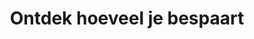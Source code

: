 ---
title: Ontdek hoeveel je bespaart
type: page
layout: calculator
hero:
  image: "/v1552991205/Team/logo-bord-breed.jpg"
outputs:
  - HTML
  - JSON
basic:
  - name: Telefooncentrale
    min: 1
    max: 1
    price_monthly: 7.5
    price_onetime: 15
    required: true
  - name: Telefoonnummer
    min: 1
    max: 999
    price_monthly: 2
    price_onetime: 15
    required: true
  - name: Toestellen
    min: 0
    max: 999
    price_monthly: 4
    price_onetime: 5
    required: false
  - name: Bellen via mobiel
    min: 0
    max: 999
    price_monthly: 4
    price_onetime: 5
    required: false
callminutes:
  - name: Belminuten 500
    price_monthly: 10
    price_onetime: 0
    required: false
  - name: Belminuten 1500
    price_monthly: 12.50
    price_onetime: 0
    required: false
  - name: Belminuten 5000
    price_monthly: 25.00
    price_onetime: 0
    required: false
options:
  - name: Wachtrij
    min: 0
    max: 999
    price_monthly: 5
    price_onetime: 5
    required: false
  - name: Keuzemenu
    min: 0
    max: 999
    price_monthly: 5
    price_onetime: 5
    required: false
  - name: Faxbox
    min: 0
    max: 999
    price_monthly: 5
    price_onetime: 5
    required: false
callrecording:
  - name: Bewaartijd 30 dagen
    price_monthly: 5
    price_onetime: 5
    required: false
  - name: Bewaartijd 180 dagen
    price_monthly: 10
    price_onetime: 5
    required: false
  - name: Bewaartijd 365 dagen
    price_monthly: 12.50
    price_onetime: 5
    required: false
security:
  - name: Beveiligd bellen (SRTP)
    price_monthly: 2
    price_onetime: 0
    required: false
crm:
  - name: Koppeling CRM-pakket
    price_monthly: 5
    price_onetime: 150
    required: false
---